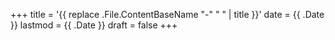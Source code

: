 +++
title = '{{ replace .File.ContentBaseName "-" " " | title }}'
date = {{ .Date }}
lastmod = {{ .Date }}
draft = false
+++
